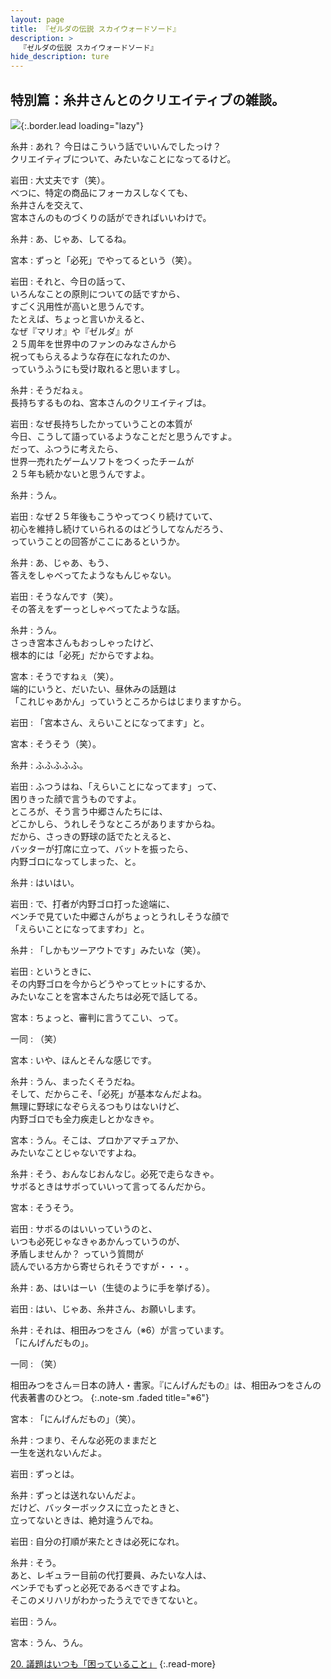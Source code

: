 ```yaml
---
layout: page
title: 『ゼルダの伝説 スカイウォードソード』
description: >
  『ゼルダの伝説 スカイウォードソード』
hide_description: ture
---
```


## 特別篇：糸井さんとのクリエイティブの雑談。

![](/interviews/jp/wii/souj/sp/img/mainvisual19.jpg){:.border.lead loading="lazy"}

糸井
: あれ？ 今日はこういう話でいいんでしたっけ？<br>クリエイティブについて、みたいなことになってるけど。

岩田
: 大丈夫です（笑）。<br>べつに、特定の商品にフォーカスしなくても、<br>糸井さんを交えて、<br>宮本さんのものづくりの話ができればいいわけで。

糸井
: あ、じゃあ、してるね。

宮本
: ずっと「必死」でやってるという（笑）。

岩田
: それと、今日の話って、<br>いろんなことの原則についての話ですから、<br>すごく汎用性が高いと思うんです。<br>たとえば、ちょっと言いかえると、<br>なぜ『マリオ』や『ゼルダ』が<br>２５周年を世界中のファンのみなさんから<br>祝ってもらえるような存在になれたのか、<br>っていうふうにも受け取れると思いますし。

糸井
: そうだねぇ。<br>長持ちするものね、宮本さんのクリエイティブは。

岩田
: なぜ長持ちしたかっていうことの本質が<br>今日、こうして語っているようなことだと思うんですよ。<br>だって、ふつうに考えたら、<br>世界一売れたゲームソフトをつくったチームが<br>２５年も続かないと思うんですよ。

糸井
: うん。

岩田
: なぜ２５年後もこうやってつくり続けていて、<br>初心を維持し続けていられるのはどうしてなんだろう、<br>っていうことの回答がここにあるというか。

糸井
: あ、じゃあ、もう、<br>答えをしゃべってたようなもんじゃない。

岩田
: そうなんです（笑）。<br>その答えをずーっとしゃべってたような話。

糸井
: うん。<br>さっき宮本さんもおっしゃったけど、<br>根本的には「必死」だからですよね。

宮本
: そうですねぇ（笑）。<br>端的にいうと、だいたい、昼休みの話題は<br>「これじゃあかん」っていうところからはじまりますから。

岩田
: 「宮本さん、えらいことになってます」と。

宮本
: そうそう（笑）。

糸井
: ふふふふふ。

岩田
: ふつうはね、「えらいことになってます」って、<br>困りきった顔で言うものですよ。<br>ところが、そう言う中郷さんたちには、<br>どこかしら、うれしそうなところがありますからね。<br>だから、さっきの野球の話でたとえると、<br>バッターが打席に立って、バットを振ったら、<br>内野ゴロになってしまった、と。

糸井
: はいはい。

岩田
: で、打者が内野ゴロ打った途端に、<br>ベンチで見ていた中郷さんがちょっとうれしそうな顔で<br>「えらいことになってますわ」と。

糸井
: 「しかもツーアウトです」みたいな（笑）。

岩田
: というときに、<br>その内野ゴロを今からどうやってヒットにするか、<br>みたいなことを宮本さんたちは必死で話してる。

宮本
: ちょっと、審判に言うてこい、って。

一同
: （笑）

宮本
: いや、ほんとそんな感じです。

糸井
: うん、まったくそうだね。<br>そして、だからこそ、「必死」が基本なんだよね。<br>無理に野球になぞらえるつもりはないけど、<br>内野ゴロでも全力疾走しとかなきゃ。

宮本
: うん。そこは、プロかアマチュアか、<br>みたいなことじゃないですよね。

糸井
: そう、おんなじおんなじ。必死で走らなきゃ。<br>サボるときはサボっていいって言ってるんだから。

宮本
: そうそう。

岩田
: サボるのはいいっていうのと、<br>いつも必死じゃなきゃあかんっていうのが、<br>矛盾しませんか？ っていう質問が<br>読んでいる方から寄せられそうですが・・・。

糸井
: あ、はいはーい（生徒のように手を挙げる）。

岩田
: はい、じゃあ、糸井さん、お願いします。

糸井
: それは、相田みつをさん（※6）が言っています。<br>「にんげんだもの」。

一同
: （笑）

相田みつをさん＝日本の詩人・書家。『にんげんだもの』は、相田みつをさんの代表著書のひとつ。
{:.note-sm .faded title="※6"}

宮本
: 「にんげんだもの」（笑）。

糸井
: つまり、そんな必死のままだと<br>一生を送れないんだよ。

岩田
: ずっとは。

糸井
: ずっとは送れないんだよ。<br>だけど、バッターボックスに立ったときと、<br>立ってないときは、絶対違うんでね。

岩田
: 自分の打順が来たときは必死になれ。

糸井
: そう。<br>あと、レギュラー目前の代打要員、みたいな人は、<br>ベンチでもずっと必死であるべきですよね。<br>そこのメリハリがわかったうえでできてないと。

岩田
: うん。

宮本
: うん、うん。

[20. 議題はいつも「困っていること」](20.md)
{:.read-more}

